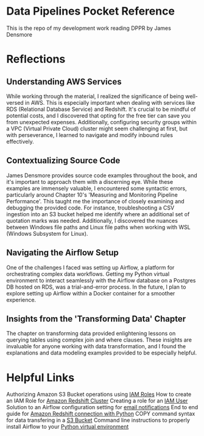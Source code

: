 # Data Pipelines Pocket Reference
This is the repo of my development work reading DPPR by James Densmore

# Reflections

## Understanding AWS Services

While working through the material, I realized the significance of being well-versed in AWS. This is especially important when dealing with services like RDS (Relational Database Service) and Redshift. It's crucial to be mindful of potential costs, and I discovered that opting for the free tier can save you from unexpected expenses. Additionally, configuring security groups within a VPC (Virtual Private Cloud) cluster might seem challenging at first, but with perseverance, I learned to navigate and modify inbound rules effectively.

## Contextualizing Source Code

James Densmore provides source code examples throughout the book, and it's important to approach them with a discerning eye. While these examples are immensely valuable, I encountered some syntactic errors, particularly around Chapter 10's 'Measuring and Monitoring Pipeline Performance'. This taught me the importance of closely examining and debugging the provided code. For instance, troubleshooting a CSV ingestion into an S3 bucket helped me identify where an additional set of quotation marks was needed. Additionally, I discovered the nuances between Windows file paths and Linux file paths when working with WSL (Windows Subsystem for Linux).

## Navigating the Airflow Setup

One of the challenges I faced was setting up Airflow, a platform for orchestrating complex data workflows. Getting my Python virtual environment to interact seamlessly with the Airflow database on a Postgres DB hosted on RDS, was a trial-and-error process. In the future, I plan to explore setting up Airflow within a Docker container for a smoother experience.

## Insights from the 'Transforming Data' Chapter

The chapter on transforming data provided enlightening lessons on querying tables using complex join and where clauses. These insights are invaluable for anyone working with data transformation, and I found the explanations and data modeling examples provided to be especially helpful.

# Helpful Links
Authorizing Amazon S3 Bucket operations using [IAM Roles](https://docs.aws.amazon.com/redshift/latest/mgmt/copy-unload-iam-role.html)
How to create an IAM Role for [Amazon Redshift Cluster](https://docs.aws.amazon.com/redshift/latest/dg/c-getting-started-using-spectrum-create-role.html#spectrum-get-started-create-role)
Creating a role for an [IAM User](https://docs.aws.amazon.com/IAM/latest/UserGuide/id_roles_create_for-user.html)
Solution to an Airflow configuration setting for [email notifications](https://cknotes.com/office365-smtp-error-554-5-2-0-storedrv-submission-exceptionsendasdeniedexception-mapiexceptionsendasdenied/)
End to end guide for [Amazon Redshift connection with Python](https://medium.com/codex/aws-redshift-connects-with-python-part-1-setup-a-redshift-connection-with-python-b9f6a1fa49f0)
COPY command syntax for data transfering in a [S3 Bucket](https://docs.aws.amazon.com/redshift/latest/dg/r_COPY.html)
Command line instructions to properly install Airflow to your [Python virtual environment](https://stackoverflow.com/a/72552421)